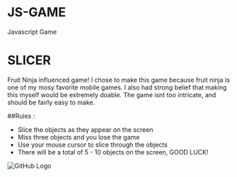 # JS-GAME
Javascript Game

# SLICER
Fruit Ninja influenced game! I chose to make this game because fruit ninja is one of my mosy favorite mobile games. I also had strong belief that making this myself would be extremely doable. The game isnt too intricate, and should be fairly easy to make.


##Rules :
* Slice the objects as they appear on the screen
* Miss three objects and you lose the game
* Use your mouse cursor to slice through the objects
* There will be a total of 5 - 10 objects on the screen, GOOD LUCK!

![GitHub Logo](/aww-board.png)
